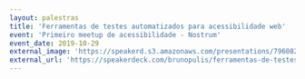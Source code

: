 ```yaml
---
layout: palestras
title: 'Ferramentas de testes automatizados para acessibilidade web'
event: 'Primeiro meetup de acessibilidade - Nostrum'
event_date: 2019-10-29
external_image: 'https://speakerd.s3.amazonaws.com/presentations/796082ae9a704577bd0c0dd80e9686ad/preview_slide_0.jpg?569063'
external_url: 'https://speakerdeck.com/brunopulis/ferramentas-de-testes-automatizados-para-acessibilidade-web'
---
```

